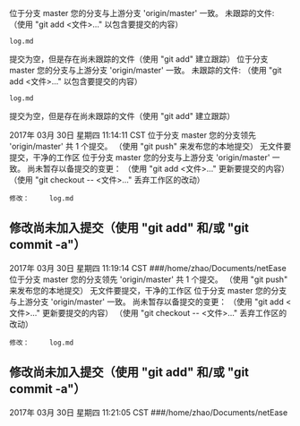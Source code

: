 位于分支 master
您的分支与上游分支 'origin/master' 一致。
未跟踪的文件:
  （使用 "git add <文件>..." 以包含要提交的内容）

	log.md

提交为空，但是存在尚未跟踪的文件（使用 "git add" 建立跟踪）
位于分支 master
您的分支与上游分支 'origin/master' 一致。
未跟踪的文件:
  （使用 "git add <文件>..." 以包含要提交的内容）

	log.md

提交为空，但是存在尚未跟踪的文件（使用 "git add" 建立跟踪）

2017年 03月 30日 星期四 11:14:11 CST
位于分支 master
您的分支领先 'origin/master' 共 1 个提交。
  （使用 "git push" 来发布您的本地提交）
无文件要提交，干净的工作区
位于分支 master
您的分支与上游分支 'origin/master' 一致。
尚未暂存以备提交的变更：
  （使用 "git add <文件>..." 更新要提交的内容）
  （使用 "git checkout -- <文件>..." 丢弃工作区的改动）

	修改：     log.md

修改尚未加入提交（使用 "git add" 和/或 "git commit -a"）
---------

2017年 03月 30日 星期四 11:19:14 CST
###/home/zhao/Documents/netEase
位于分支 master
您的分支领先 'origin/master' 共 1 个提交。
  （使用 "git push" 来发布您的本地提交）
无文件要提交，干净的工作区
位于分支 master
您的分支与上游分支 'origin/master' 一致。
尚未暂存以备提交的变更：
  （使用 "git add <文件>..." 更新要提交的内容）
  （使用 "git checkout -- <文件>..." 丢弃工作区的改动）

	修改：     log.md

修改尚未加入提交（使用 "git add" 和/或 "git commit -a"）
---------

2017年 03月 30日 星期四 11:21:05 CST
###/home/zhao/Documents/netEase
